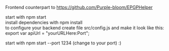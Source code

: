 Frontend counterpart to https://github.com/Purple-bloom/EPGPHelper

start with npm start  
install dependencies with npm install  
to configure your backend create file src/config.js and make it look like this:  
export var apiUrl = "yourURLHere:Port";  


start with npm start --port 1234 (change to your port) :)